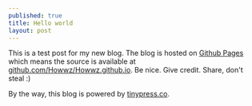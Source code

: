 ```yaml
---
published: true
title: Hello world
layout: post
---
```

This is a test post for my new blog. The blog is hosted on [Github Pages](http://pages.github.com/) which means the source is available at [github.com/Howwz/Howwz.github.io](http://github.com/Howwz/Howwz.github.io). Be nice. Give credit. Share, don't steal :)

By the way, this blog is powered by [tinypress.co](https://tinypress.co).